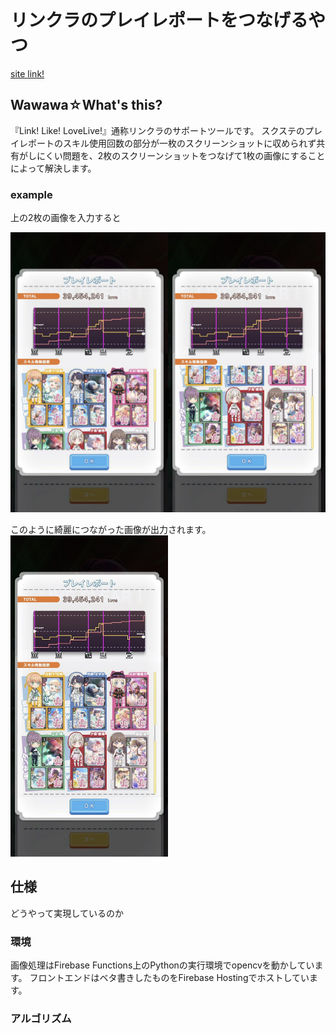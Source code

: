 # リンクラのプレイレポートをつなげるやつ

[site link!](https://concat-lll-playreport.web.app/)

## Wawawa☆What's this?

『Link! Like! LoveLive!』通称リンクラのサポートツールです。
スクステのプレイレポートのスキル使用回数の部分が一枚のスクリーンショットに収められず共有がしにくい問題を、2枚のスクリーンショットをつなげて1枚の画像にすることによって解決します。

### example

上の2枚の画像を入力すると
<div style="display:flex;">
  <img src="./img/B.jpg" width="50%" />
  <img src="./img/C.jpg" width="50%" />
</div>
<br>
このように綺麗につながった画像が出力されます。
<img src="./img/stitched.jpg" width="50%" />

## 仕様
どうやって実現しているのか

### 環境
画像処理はFirebase Functions上のPythonの実行環境でopencvを動かしています。
フロントエンドはベタ書きしたものをFirebase Hostingでホストしています。

### アルゴリズム

